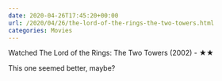 ```yaml
---
date: 2020-04-26T17:45:20+00:00
url: /2020/04/26/the-lord-of-the-rings-the-two-towers.html
categories: Movies
---
```

Watched The Lord of the Rings: The Two Towers (2002) - ★★

This one seemed better, maybe?


